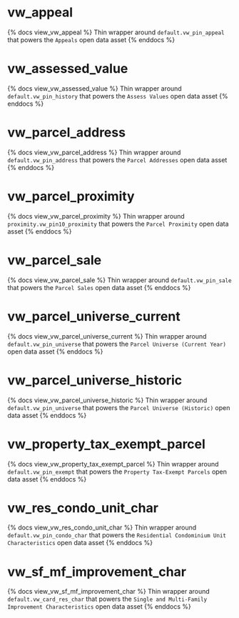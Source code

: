 # vw_appeal

{% docs view_vw_appeal %}
Thin wrapper around `default.vw_pin_appeal` that powers the `Appeals` open data asset
{% enddocs %}

# vw_assessed_value

{% docs view_vw_assessed_value %}
Thin wrapper around `default.vw_pin_history` that powers the `Assess Values` open data asset
{% enddocs %}

# vw_parcel_address

{% docs view_vw_parcel_address %}
Thin wrapper around `default.vw_pin_address` that powers the `Parcel Addresses` open data asset
{% enddocs %}

# vw_parcel_proximity

{% docs view_vw_parcel_proximity %}
Thin wrapper around `proximity.vw_pin10_proximity` that powers the `Parcel Proximity` open data asset
{% enddocs %}

# vw_parcel_sale

{% docs view_vw_parcel_sale %}
Thin wrapper around `default.vw_pin_sale` that powers the `Parcel Sales` open data asset
{% enddocs %}

# vw_parcel_universe_current

{% docs view_vw_parcel_universe_current %}
Thin wrapper around `default.vw_pin_universe` that powers the `Parcel Universe (Current Year)` open data asset
{% enddocs %}

# vw_parcel_universe_historic

{% docs view_vw_parcel_universe_historic %}
Thin wrapper around `default.vw_pin_universe` that powers the `Parcel Universe (Historic)` open data asset
{% enddocs %}

# vw_property_tax_exempt_parcel

{% docs view_vw_property_tax_exempt_parcel %}
Thin wrapper around `default.vw_pin_exempt` that powers the `Property Tax-Exempt Parcels` open data asset
{% enddocs %}

# vw_res_condo_unit_char

{% docs view_vw_res_condo_unit_char %}
Thin wrapper around `default.vw_pin_condo_char` that powers the `Residential Condominium Unit Characteristics` open data asset
{% enddocs %}

# vw_sf_mf_improvement_char

{% docs view_vw_sf_mf_improvement_char %}
Thin wrapper around `default.vw_card_res_char` that powers the `Single and Multi-Family Improvement Characteristics` open data asset
{% enddocs %}